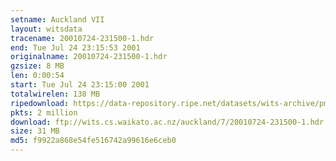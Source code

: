 ```yaml
---
setname: Auckland VII
layout: witsdata
tracename: 20010724-231500-1.hdr
end: Tue Jul 24 23:15:53 2001
originalname: 20010724-231500-1.hdr
gzsize: 8 MB
len: 0:00:54
start: Tue Jul 24 23:15:00 2001
totalwirelen: 138 MB
ripedownload: https://data-repository.ripe.net/datasets/wits-archive/pma/long/auck/7//20010724-231500-1.hdr.gz
pkts: 2 million
download: ftp://wits.cs.waikato.ac.nz/auckland/7/20010724-231500-1.hdr.gz
size: 31 MB
md5: f9922a868e54fe516742a99616e6ceb0
---
```

